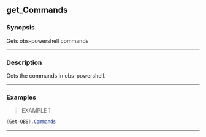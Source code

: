 get_Commands
------------

### Synopsis
Gets obs-powershell commands

---

### Description

Gets the commands in obs-powershell.

---

### Examples
> EXAMPLE 1

```PowerShell
(Get-OBS).Commands
```

---
